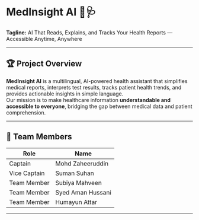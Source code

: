 # MedInsight AI 🧠🩺

**Tagline:** AI That Reads, Explains, and Tracks Your Health Reports — Accessible Anytime, Anywhere

---

## 🏆 Project Overview
**MedInsight AI** is a multilingual, AI-powered health assistant that simplifies medical reports, interprets test results, tracks patient health trends, and provides actionable insights in simple language.  
Our mission is to make healthcare information **understandable and accessible to everyone**, bridging the gap between medical data and patient comprehension.

---

## 👥 Team Members

| Role | Name |
|------|------|
| Captain | Mohd Zaheeruddin |
| Vice Captain | Suman Suhan |
| Team Member | Subiya Mahveen |
| Team Member | Syed Aman Hussani |
| Team Member | Humayun Attar |

---






